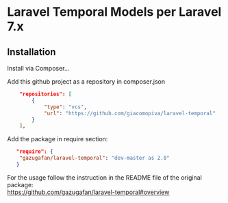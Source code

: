 # Laravel Temporal Models per Laravel 7.x

## Installation

Install via Composer...

Add this github project as a repository in composer.json
```json
    "repositories": [
        {
            "type": "vcs",
            "url": "https://github.com/giacomopiva/laravel-temporal"
        }
    ],    
```

Add the package in require section:
```json
   "require": {
	"gazugafan/laravel-temporal": "dev-master as 2.0"
   }
```

For the usage follow the instruction in the README file of the original package:  
https://github.com/gazugafan/laravel-temporal#overview
